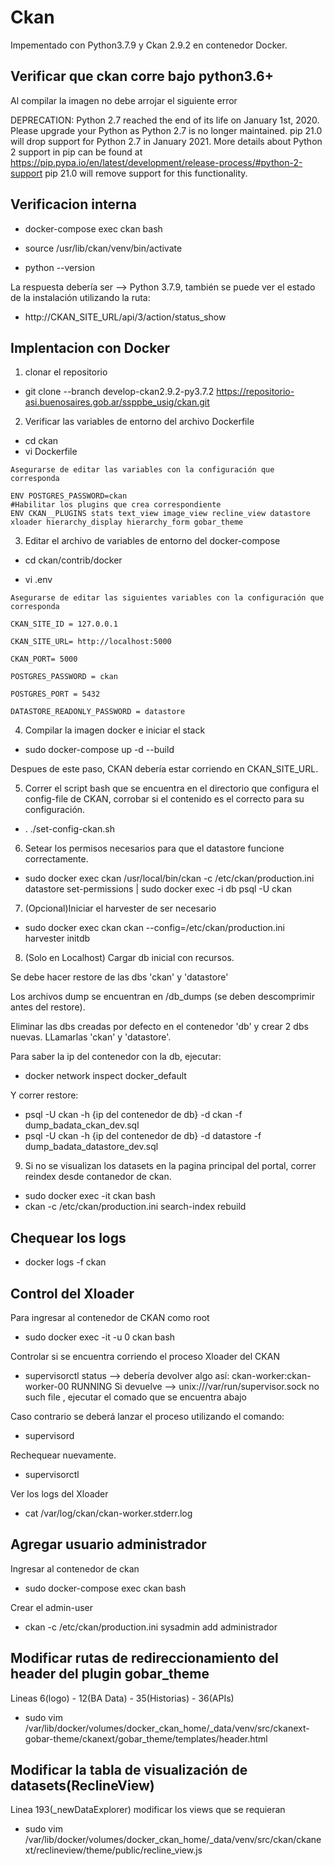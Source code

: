 # Ckan

Impementado con Python3.7.9 y Ckan 2.9.2 en contenedor Docker.

## Verificar que ckan corre bajo python3.6+

Al compilar la imagen no debe arrojar el siguiente error

DEPRECATION: Python 2.7 reached the end of its life on January 1st, 2020. Please upgrade your Python as Python 2.7 is no longer maintained. pip 21.0 will drop support for Python 2.7 in January 2021. More details about Python 2 support in pip can be found at https://pip.pypa.io/en/latest/development/release-process/#python-2-support pip 21.0 will remove support for this functionality.

## Verificacion interna

- docker-compose exec ckan bash

- source /usr/lib/ckan/venv/bin/activate

- python --version

La respuesta debería ser --> Python 3.7.9, también se puede ver el estado de la instalación utilizando la ruta:

- http://CKAN_SITE_URL/api/3/action/status_show


## Implentacion con Docker

1. clonar el repositorio

- git clone --branch develop-ckan2.9.2-py3.7.2 https://repositorio-asi.buenosaires.gob.ar/ssppbe_usig/ckan.git

2. Verificar las variables de entorno del archivo Dockerfile

- cd ckan
- vi Dockerfile

```
Asegurarse de editar las variables con la configuración que corresponda

ENV POSTGRES_PASSWORD=ckan
#Habilitar los plugins que crea correspondiente
ENV CKAN__PLUGINS stats text_view image_view recline_view datastore xloader hierarchy_display hierarchy_form gobar_theme

```

3. Editar el archivo de variables de entorno del docker-compose

- cd ckan/contrib/docker

- vi .env

```
Asegurarse de editar las siguientes variables con la configuración que corresponda

CKAN_SITE_ID = 127.0.0.1

CKAN_SITE_URL= http://localhost:5000

CKAN_PORT= 5000

POSTGRES_PASSWORD = ckan

POSTGRES_PORT = 5432

DATASTORE_READONLY_PASSWORD = datastore

```

4. Compilar la imagen docker e iniciar el stack

- sudo docker-compose up -d --build

Despues de este paso, CKAN debería estar corriendo en CKAN_SITE_URL.

5. Correr el script bash que se encuentra en el directorio que configura el config-file de CKAN, corrobar si el contenido es el correcto para su configuración.

- . ./set-config-ckan.sh

6. Setear los permisos necesarios para que el datastore funcione correctamente.

- sudo docker exec ckan /usr/local/bin/ckan -c /etc/ckan/production.ini datastore set-permissions | sudo docker exec -i db psql -U ckan

7. (Opcional)Iniciar el harvester de ser necesario

- sudo docker exec ckan ckan --config=/etc/ckan/production.ini harvester initdb

8. (Solo en Localhost) Cargar db inicial con recursos.

Se debe hacer restore de las dbs 'ckan' y 'datastore'

Los archivos dump se encuentran en /db_dumps (se deben descomprimir antes del restore).

Eliminar las dbs creadas por defecto en el contenedor 'db' y crear 2 dbs nuevas. LLamarlas 'ckan' y 'datastore'.

Para saber la ip del contenedor con la db, ejecutar:
- docker network inspect docker_default

Y correr restore:
- psql -U ckan -h {ip del contenedor de db} -d ckan -f dump_badata_ckan_dev.sql
- psql -U ckan -h {ip del contenedor de db} -d datastore -f dump_badata_datastore_dev.sql

9. Si no se visualizan los datasets en la pagina principal del portal,
   correr reindex desde contanedor de ckan.

- sudo docker exec -it ckan bash
- ckan -c /etc/ckan/production.ini search-index rebuild

## Chequear los logs

- docker logs -f ckan

## Control del Xloader

Para ingresar al contenedor de CKAN como root
- sudo docker exec -it -u 0 ckan bash

Controlar si se encuentra corriendo el proceso Xloader del CKAN
- supervisorctl status
  --> debería devolver algo así: ckan-worker:ckan-worker-00       RUNNING
 Si devuelve --> unix:///var/run/supervisor.sock no such file , ejecutar el comado que se encuentra abajo

Caso contrario se deberá lanzar el proceso utilizando el comando:
- supervisord

Rechequear nuevamente.
- supervisorctl

Ver los logs del Xloader
- cat /var/log/ckan/ckan-worker.stderr.log


## Agregar usuario administrador

Ingresar al contenedor de ckan
- sudo docker-compose exec ckan bash

Crear el admin-user
- ckan -c /etc/ckan/production.ini sysadmin add administrador

## Modificar rutas de redireccionamiento del header del plugin gobar_theme

Lineas 6(logo) - 12(BA Data) - 35(Historias) - 36(APIs)

- sudo vim /var/lib/docker/volumes/docker_ckan_home/_data/venv/src/ckanext-gobar-theme/ckanext/gobar_theme/templates/header.html

## Modificar la tabla de visualización de datasets(ReclineView)

Linea 193(_newDataExplorer) modificar los views que se requieran

- sudo vim /var/lib/docker/volumes/docker_ckan_home/_data/venv/src/ckan/ckanext/reclineview/theme/public/recline_view.js


